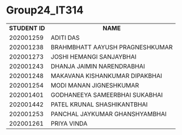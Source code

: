 # Group24_IT314

<table style="width:100%">
  <tr>
    <td><b><center>STUDENT ID</center></b></td>
    <td><b><center>NAME</center></b></td>
  </tr>
  <tr>
    <td>202001259 </td>
    <td>ADITI DAS</td>
  </tr>
   <tr>
    <td>202001238 </td>
    <td>BRAHMBHATT AAYUSH PRAGNESHKUMAR</td>
  </tr> 
  <tr>
    <td>202001273 </td>
    <td>JOSHI HEMANGI SANJAYBHAI</td>
  </tr>
   <tr>
    <td>202001243 </td>
    <td>DHANJA JAIMIN NARENDRABHAI</td>
  </tr>
   <tr>
    <td>202001248 </td>
    <td>MAKAVANA KISHANKUMAR DIPAKBHAI</td>
  </tr>
   <tr>
    <td>202001254 </td>
    <td>MODI MANAN JIGNESHKUMAR</td>
  </tr>
   <tr>
    <td>202001401 </td>
    <td>GODHANEEYA SAMEERBHAI SUKABHAI</td>
  </tr>
   <tr>
    <td>202001442 </td>
    <td>PATEL KRUNAL SHASHIKANTBHAI</td>
  </tr>
   <tr>
    <td>202001253 </td>
    <td>PANCHAL JAYKUMAR GHANSHYAMBHAI</td>
  </tr>
  <tr>
    <td>202001261 </td>
    <td>PRIYA VINDA</td>
  </tr>
</table>


